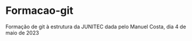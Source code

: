 # Formacao-git
Formação de git à estrutura da JUNITEC dada pelo Manuel Costa, dia 4 de maio de 2023
